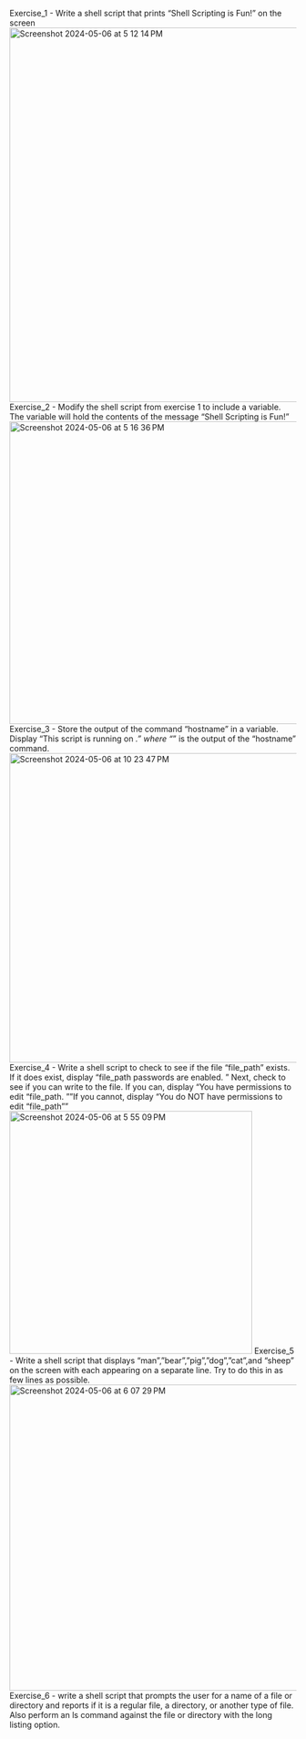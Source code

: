 Exercise_1 - Write a shell script that prints “Shell Scripting is Fun!” on the screen
<img width="657" alt="Screenshot 2024-05-06 at 5 12 14 PM" src="https://github.com/Tanishsnghhh/Tanish_32_os_lab1_2023_2027/assets/142775471/db56a3d8-773b-49b9-a6f1-41c6e779e319">
Exercise_2 - Modify the shell script from exercise 1 to include a variable. The variable will hold the contents of the message “Shell Scripting is Fun!”
<img width="531" alt="Screenshot 2024-05-06 at 5 16 36 PM" src="https://github.com/Tanishsnghhh/Tanish_32_os_lab1_2023_2027/assets/142775471/e4d22b0a-38ee-4e2e-87d5-9da06656eb0b">
Exercise_3 - Store the output of the command “hostname” in a variable. Display “This script is running on _.” where “_” is the output of the “hostname” command.
<img width="543" alt="Screenshot 2024-05-06 at 10 23 47 PM" src="https://github.com/Tanishsnghhh/Tanish_32_os_lab1_2023_2027/assets/142775471/5fc04609-04ed-4026-b824-15254f04fbba">
Exercise_4 - Write a shell script to check to see if the file “file_path” exists. If it does exist, display “file_path passwords are enabled.
” Next, check to see if you can write to the file. If you can, display “You have permissions to edit “file_path.
””If you cannot, display “You do NOT have permissions to edit “file_path””
<img width="426" alt="Screenshot 2024-05-06 at 5 55 09 PM" src="https://github.com/Tanishsnghhh/Tanish_32_os_lab1_2023_2027/assets/142775471/2c9c592f-3724-4aa3-8d97-3c76590e2ee9">
Exercise_5 - Write a shell script that displays “man”,”bear”,”pig”,”dog”,”cat”,and “sheep” on the screen with each appearing on a separate line.
Try to do this in as few lines as possible.
<img width="537" alt="Screenshot 2024-05-06 at 6 07 29 PM" src="https://github.com/Tanishsnghhh/Tanish_32_os_lab1_2023_2027/assets/142775471/9d394ffb-6e33-4d1b-b448-e657fe847672">
Exercise_6 - write a shell script that prompts the user for a name of a file or directory and reports if it is a regular file, a directory, or another type of file. 
Also perform an ls command against the file or directory with the long listing option.

